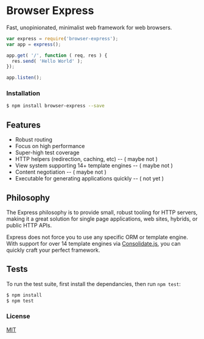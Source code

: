 Browser Express
===============

Fast, unopinionated, minimalist web framework for web browsers.

```js
var express = require('browser-express');
var app = express();

app.get( '/', function ( req, res ) {
  res.send( 'Hello World' );
});

app.listen();
```


### Installation

```bash
$ npm install browser-express --save
```

## Features

  * Robust routing
  * Focus on high performance
  * Super-high test coverage
  * HTTP helpers (redirection, caching, etc) -- ( maybe not )
  * View system supporting 14+ template engines -- ( maybe not )
  * Content negotiation -- ( maybe not )
  * Executable for generating applications quickly -- ( not yet )

## Philosophy

  The Express philosophy is to provide small, robust tooling for HTTP servers, making
  it a great solution for single page applications, web sites, hybrids, or public
  HTTP APIs.

  Express does not force you to use any specific ORM or template engine. With support for over
  14 template engines via [Consolidate.js](https://github.com/tj/consolidate.js),
  you can quickly craft your perfect framework.

## Tests

  To run the test suite, first install the dependancies, then run `npm test`:

```bash
$ npm install
$ npm test
```

### License

  [MIT](LICENSE)



[npm-image]: https://img.shields.io/npm/v/express.svg?style=flat
[npm-url]: https://npmjs.org/package/express
[downloads-image]: https://img.shields.io/npm/dm/express.svg?style=flat
[downloads-url]: https://npmjs.org/package/express
[travis-image]: https://img.shields.io/travis/strongloop/express.svg?style=flat
[travis-url]: https://travis-ci.org/strongloop/express
[coveralls-image]: https://img.shields.io/coveralls/strongloop/express.svg?style=flat
[coveralls-url]: https://coveralls.io/r/strongloop/express?branch=master
[gratipay-image-visionmedia]: https://img.shields.io/gratipay/visionmedia.svg?style=flat
[gratipay-url-visionmedia]: https://gratipay/visionmedia/
[gratipay-image-dougwilson]: https://img.shields.io/gratipay/dougwilson.svg?style=flat
[gratipay-url-dougwilson]: https://gratipay/dougwilson/
